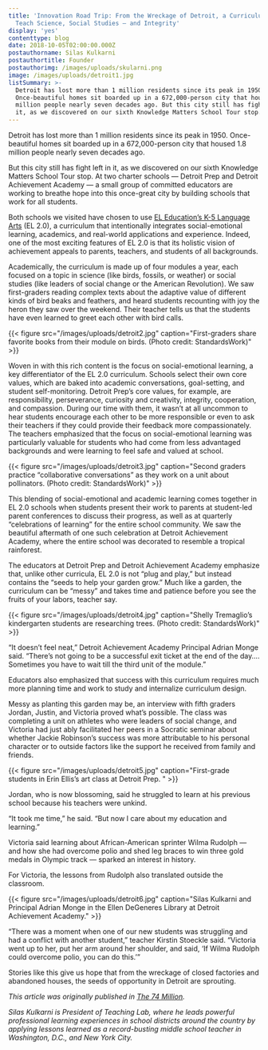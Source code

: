 ```yaml
---
title: 'Innovation Road Trip: From the Wreckage of Detroit, a Curriculum Rises to
  Teach Science, Social Studies — and Integrity'
display: 'yes'
contenttype: blog
date: 2018-10-05T02:00:00.000Z
postauthorname: Silas Kulkarni
postauthortitle: Founder
postauthorimg: /images/uploads/skularni.png
image: /images/uploads/detroit1.jpg
listSummary: >-
  Detroit has lost more than 1 million residents since its peak in 1950.
  Once-beautiful homes sit boarded up in a 672,000-person city that housed 1.8
  million people nearly seven decades ago. But this city still has fight left in
  it, as we discovered on our sixth Knowledge Matters School Tour stop.
---
```

Detroit has lost more than 1 million residents since its peak in 1950. Once-beautiful homes sit boarded up in a 672,000-person city that housed 1.8 million people nearly seven decades ago.

But this city still has fight left in it, as we discovered on our sixth Knowledge Matters School Tour stop. At two charter schools — Detroit Prep and Detroit Achievement Academy — a small group of committed educators are working to breathe hope into this once-great city by building schools that work for all students.

Both schools we visited have chosen to use [EL Education’s K-5 Language Arts](http://curriculum.eleducation.org/) (EL 2.0), a curriculum that intentionally integrates social-emotional learning, academics, and real-world applications and experience. Indeed, one of the most exciting features of EL 2.0 is that its holistic vision of achievement appeals to parents, teachers, and students of all backgrounds.

Academically, the curriculum is made up of four modules a year, each focused on a topic in science (like birds, fossils, or weather) or social studies (like leaders of social change or the American Revolution). We saw first-graders reading complex texts about the adaptive value of different kinds of bird beaks and feathers, and heard students recounting with joy the heron they saw over the weekend. Their teacher tells us that the students have even learned to greet each other with bird calls.

{{< figure src="/images/uploads/detroit2.jpg"  caption="First-graders share favorite books from their module on birds. (Photo credit: StandardsWork)" >}}

Woven in with this rich content is the focus on social-emotional learning, a key differentiator of the EL 2.0 curriculum. Schools select their own core values, which are baked into academic conversations, goal-setting, and student self-monitoring. Detroit Prep’s core values, for example, are responsibility, perseverance, curiosity and creativity, integrity, cooperation, and compassion. During our time with them, it wasn’t at all uncommon to hear students encourage each other to be more responsible or even to ask their teachers if they could provide their feedback more compassionately. The teachers emphasized that the focus on social-emotional learning was particularly valuable for students who had come from less advantaged backgrounds and were learning to feel safe and valued at school.

{{< figure src="/images/uploads/detroit3.jpg"  caption="Second graders practice “collaborative conversations” as they work on a unit about pollinators. (Photo credit: StandardsWork)" >}}

This blending of social-emotional and academic learning comes together in EL 2.0 schools when students present their work to parents at student-led parent conferences to discuss their progress, as well as at quarterly “celebrations of learning” for the entire school community. We saw the beautiful aftermath of one such celebration at Detroit Achievement Academy, where the entire school was decorated to resemble a tropical rainforest.

The educators at Detroit Prep and Detroit Achievement Academy emphasize that, unlike other curricula, EL 2.0 is not “plug and play,” but instead contains the “seeds to help your garden grow.” Much like a garden, the curriculum can be “messy” and takes time and patience before you see the fruits of your labors, teacher say.

{{< figure src="/images/uploads/detroit4.jpg"  caption="Shelly Tremaglio’s kindergarten students are researching trees. (Photo credit: StandardsWork)" >}}

“It doesn’t feel neat,” Detroit Achievement Academy Principal Adrian Monge said. “There’s not going to be a successful exit ticket at the end of the day…. Sometimes you have to wait till the third unit of the module.”

Educators also emphasized that success with this curriculum requires much more planning time and work to study and internalize curriculum design.

Messy as planting this garden may be, an interview with fifth graders Jordan, Justin, and Victoria proved what’s possible. The class was completing a unit on athletes who were leaders of social change, and Victoria had just ably facilitated her peers in a Socratic seminar about whether Jackie Robinson’s success was more attributable to his personal character or to outside factors like the support he received from family and friends.

{{< figure src="/images/uploads/detroit5.jpg"  caption="First-grade students in Erin Ellis’s art class at Detroit Prep. " >}}

Jordan, who is now blossoming, said he struggled to learn at his previous school because his teachers were unkind.

“It took me time,” he said. “But now I care about my education and learning.”

Victoria said learning about African-American sprinter Wilma Rudolph — and how she had overcome polio and shed leg braces to win three gold medals in Olympic track — sparked an interest in history.

For Victoria, the lessons from Rudolph also translated outside the classroom.

{{< figure src="/images/uploads/detroit6.jpg"  caption="Silas Kulkarni and Principal Adrian Monge in the Ellen DeGeneres Library at Detroit Achievement Academy." >}}

“There was a moment when one of our new students was struggling and had a conflict with another student,” teacher Kirstin Stoeckle said. “Victoria went up to her, put her arm around her shoulder, and said, ‘If Wilma Rudolph could overcome polio, you can do this.’”

Stories like this give us hope that from the wreckage of closed factories and abandoned houses, the seeds of opportunity in Detroit are sprouting.

_This article was originally published in _[_The 74 Million_](https://www.the74million.org/article/innovation-road-trip-from-the-wreckage-of-detroit-a-curriculum-rises-to-teach-science-social-studies-and-integrity/)_._

_Silas Kulkarni is President of Teaching Lab, where he leads powerful professional learning experiences in school districts around the country by applying lessons learned as a record-busting middle school teacher in Washington, D.C., and New York City._
